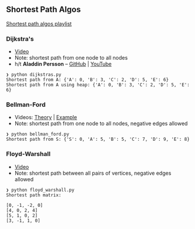 ## Shortest Path Algos

[Shortest path algos playlist](https://www.youtube.com/playlist?list=PL9xmBV_5YoZO-Y-H3xIC9DGSfVYJng9Yw)

### Dijkstra's

* [Video](https://youtu.be/_lHSawdgXpI)
* Note: shortest path from one node to all nodes
* h/t **Aladdin Persson** – [GitHub](https://github.com/aladdinpersson/Algorithms-Collection-Python/tree/master/Algorithms/graphtheory/dijkstra) | [YouTube](https://www.youtube.com/c/AladdinPersson)

```
❯ python dijkstras.py
Shortest path from A: {'A': 0, 'B': 3, 'C': 2, 'D': 5, 'E': 6}
Shortest path from A using heap: {'A': 0, 'B': 3, 'C': 2, 'D': 5, 'E': 6}
```

### Bellman-Ford

* Videos: [Theory](https://youtu.be/9PHkk0UavIM) | [Example](https://youtu.be/obWXjtg0L64)
* Note: shortest path from one node to all nodes, negative edges allowed

```
❯ python bellman_ford.py
Shortest path from S: {'S': 0, 'A': 5, 'B': 5, 'C': 7, 'D': 9, 'E': 8}
```

### Floyd-Warshall

* [Video](https://youtu.be/4OQeCuLYj-4)
* Note: shortest path between all pairs of vertices, negative edges allowed

```
❯ python floyd_warshall.py
Shortest path matrix:

[0, -1, -2, 0]
[4, 0, 2, 4]
[5, 1, 0, 2]
[3, -1, 1, 0]
```
